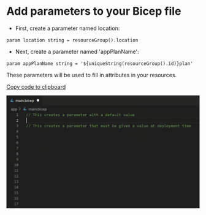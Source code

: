 # Add parameters to your Bicep file

- First, create a parameter named location:

```bicep
param location string = resourceGroup().location
```

- Next, create a parameter named 'appPlanName':

```bicep
param appPlanName string = '${uniqueString(resourceGroup().id)}plan'
```

These parameters will be used to fill in attributes in your resources.

<!--- See https://github.com/Microsoft/vscode/issues/69757 for details of how to pass arguments -->

[Copy code to clipboard](command:bicep.gettingStarted.copyToClipboard?%7B%22step%22%3A%22params%22%7D)

![Typing parameters into Bicep](2_Type_Params.gif)
